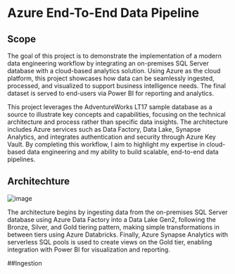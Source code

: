 # Azure End-To-End Data Pipeline

## Scope
The goal of this project is to demonstrate the implementation of a modern data engineering workflow by integrating an on-premises SQL Server database with a cloud-based analytics solution. Using Azure as the cloud platform, this project showcases how data can be seamlessly ingested, processed, and visualized to support business intelligence needs. The final dataset is served to end-users via Power BI for reporting and analytics.

This project leverages the AdventureWorks LT17 sample database as a source to illustrate key concepts and capabilities, focusing on the technical architecture and process rather than specific data insights. The architecture includes Azure services such as Data Factory, Data Lake, Synapse Analytics, and integrates authentication and security through Azure Key Vault. By completing this workflow, I aim to highlight my expertise in cloud-based data engineering and my ability to build scalable, end-to-end data pipelines.

## Architechture
![image](https://github.com/user-attachments/assets/9910cb0a-9cba-4a40-a807-28b1110dc37a)

The architecture begins by ingesting data from the on-premises SQL Server database using Azure Data Factory into a Data Lake Gen2, following the Bronze, Silver, and Gold tiering pattern, making simple transformations in between tiers using Azure Databricks. Finally, Azure Synapse Analytics with serverless SQL pools is used to create views on the Gold tier, enabling integration with Power BI for visualization and reporting.

##Ingestion

